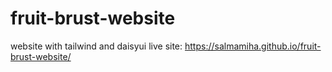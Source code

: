 # fruit-brust-website
website with tailwind and daisyui
live site: https://salmamiha.github.io/fruit-brust-website/

